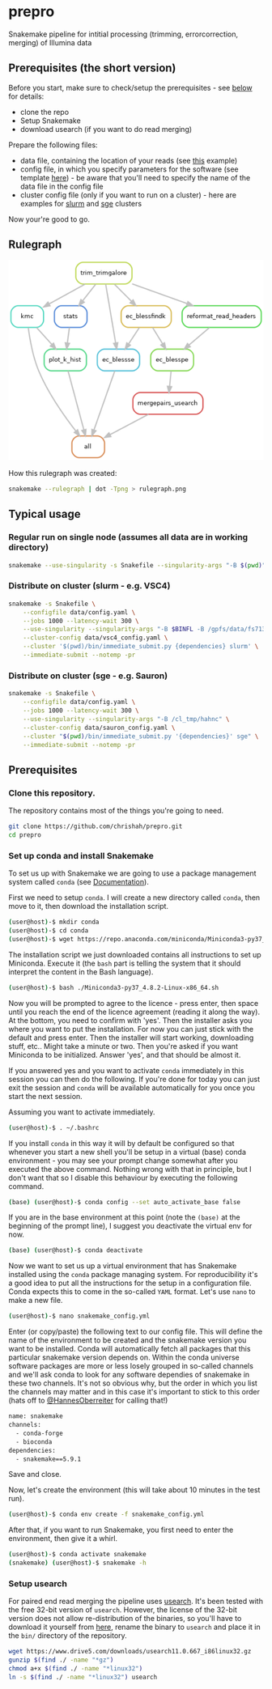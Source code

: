 # prepro
Snakemake pipeline for intitial processing (trimming, errorcorrection, merging) of Illumina data


## Prerequisites (the short version)

Before you start, make sure to check/setup the prerequisites - see [below](#Prerequisites) for details:
 - clone the repo
 - Setup Snakemake
 - download usearch (if you want to do read merging)

Prepare the following files:
 - data file, containing the location of your reads (see [this](https://github.com/chrishah/prepro/blob/main/data/data.csv.template) example)
 - config file, in which you specify parameters for the software (see template [here](https://github.com/chrishah/prepro/blob/main/data/config.yaml.template)) - be aware that you'll need to specify the name of the data file in the config file
 - cluster config file (only if you want to run on a cluster) - here are examples for [slurm](https://github.com/chrishah/prepro/blob/main/data/cluster_config.vsc4.yaml.template) and [sge](https://github.com/chrishah/prepro/blob/main/data/cluster_config.sauron.yaml.template) clusters

Now your're good to go.

## **Rulegraph**

<img src="https://github.com/chrishah/prepro/blob/main/rulegraph.png" eight="500">

How this rulegraph was created:
```bash
snakemake --rulegraph | dot -Tpng > rulegraph.png
```

## Typical usage

### Regular run on single node (assumes all data are in working directory)
```bash
snakemake --use-singularity -s Snakefile --singularity-args "-B $(pwd)"
```

### Distribute on cluster (slurm - e.g. VSC4)
```bash
snakemake -s Snakefile \
	--configfile data/config.yaml \
	--jobs 1000 --latency-wait 300 \
	--use-singularity --singularity-args "-B $BINFL -B /gpfs/data/fs71312/hahnc" \
	--cluster-config data/vsc4_config.yaml \
	--cluster '$(pwd)/bin/immediate_submit.py {dependencies} slurm' \
	--immediate-submit --notemp -pr
```

### Distribute on cluster (sge - e.g. Sauron)
```bash
snakemake -s Snakefile \
	--configfile data/config.yaml \
	--jobs 1000 --latency-wait 300 \
	--use-singularity --singularity-args "-B /cl_tmp/hahnc" \
	--cluster-config data/sauron_config.yaml \
	--cluster "$(pwd)/bin/immediate_submit.py '{dependencies}' sge" \
	--immediate-submit --notemp -pr
```

## Prerequisites
### Clone this repository.

The repository contains most of the things you're going to need.
```bash
git clone https://github.com/chrishah/prepro.git
cd prepro
```

### Set up conda and install Snakemake

To set us up with Snakemake we are going to use a package management system called `conda` (see [Documentation](https://docs.conda.io/en/latest/)).

First we need to setup `conda`. I will create a new directory called `conda`, then move to it, then download the installation script.
```bash
(user@host)-$ mkdir conda
(user@host)-$ cd conda
(user@host)-$ wget https://repo.anaconda.com/miniconda/Miniconda3-py37_4.8.2-Linux-x86_64.sh
```

The installation script we just downloaded contains all instructions to set up Miniconda. Execute it (the `bash` part is telling the system that it should interpret the content in the Bash language). 
```bash
(user@host)-$ bash ./Miniconda3-py37_4.8.2-Linux-x86_64.sh
```

Now you will be prompted to agree to the licence - press enter, then space until you reach the end of the licence agreement (reading it along the way). At the bottom, you need to confirm with 'yes'. Then the installer asks you where you want to put the installation. For now you can just stick with the default and press enter. Then the installer will start working, downloading stuff, etc.. Might take a minute or two. Then you're asked if you want Miniconda to be initialized. Answer 'yes', and that should be almost it.

If you answered yes and you want to activate `conda` immediately in this session you can then do the following. If you're done for today you can just exit the session and `conda` will be available automatically for you once you start the next session.

Assuming you want to activate immediately.
```bash
(user@host)-$ . ~/.bashrc
```

If you install `conda` in this way it will by default be configured so that whenever you start a new shell you'll be setup in a virtual (base) conda environment - you may see your prompt change somewhat after you executed the above command. Nothing wrong with that in principle, but I don't want that so I disable this behaviour by executing the following command.
```bash
(base) (user@host)-$ conda config --set auto_activate_base false
```

If you are in the base environment at this point (note the `(base)` at the beginning of the prompt line), I suggest you deactivate the virtual env for now.
```bash
(base) (user@host)-$ conda deactivate
```

Now we want to set us up a virtual environment that has Snakemake installed using the `conda` package managing system. For reproducibility it's a good idea to put all the instructions for the setup in a configuration file. Conda expects this to come in the so-called `YAML` format. Let's use `nano` to make a new file.

```bash
(user@host)-$ nano snakemake_config.yml
```
Enter (or copy/paste) the following text to our config file. This will define the name of the environment to be created and the snakemake version you want to be installed. Conda will automatically fetch all packages that this particular snakemake version depends on. Within the conda universe software packages are more or less losely grouped in so-called channels and we'll ask conda to look for any software dependies of snakemake in these two channels. It's not so obvious why, but the order in which you list the channels may matter and in this case it's important to stick to this order (hats off to [@HannesOberreiter](https://github.com/HannesOberreiter) for calling that!)
```bash
name: snakemake
channels:
  - conda-forge
  - bioconda
dependencies:
  - snakemake==5.9.1
```
Save and close. 

Now, let's create the environment (this will take about 10 minutes in the test run).
```bash
(user@host)-$ conda env create -f snakemake_config.yml
```

After that, if you want to run Snakemake, you first need to enter the environment, then give it a whirl.
```bash
(user@host)-$ conda activate snakemake
(snakemake) (user@host)-$ snakemake -h
```

### Setup usearch

 For paired end read merging the pipeline uses [usearch](https://www.drive5.com/usearch/). It's been tested with the free 32-bit version of `usearch`. However, the license of the 32-bit version does not allow re-distribution of the binaries, so you'll have to download it yourself from [here](https://www.drive5.com/usearch/download.html), rename the binary to `usearch` and place it in the `bin/` directory of the repository.
```bash
wget https://www.drive5.com/downloads/usearch11.0.667_i86linux32.gz
gunzip $(find ./ -name "*gz")
chmod a+x $(find ./ -name "*linux32")
ln -s $(find ./ -name "*linux32") usearch
```

